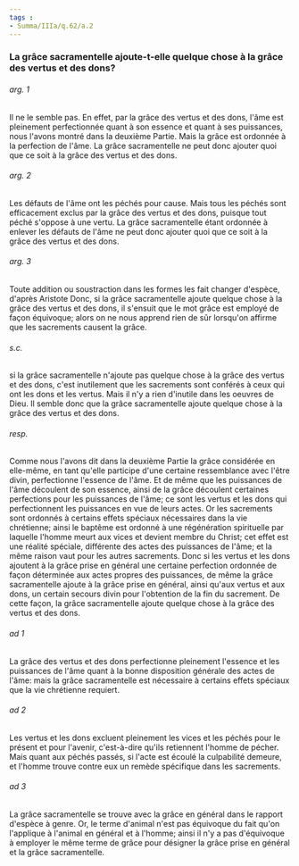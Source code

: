 ```yaml
---
tags : 
- Summa/IIIa/q.62/a.2
---
```


### La grâce sacramentelle ajoute-t-elle quelque chose à la grâce des vertus et des dons?

###### arg. 1
Il ne le semble pas. En effet, par la grâce des vertus et des dons, l'âme est pleinement perfectionnée quant à son essence et quant à ses puissances, nous l'avons montré dans la deuxième Partie. Mais la grâce est ordonnée à la perfection de l'âme. La grâce sacramentelle ne peut donc ajouter quoi que ce soit à la grâce des vertus et des dons. 

###### arg. 2
Les défauts de l'âme ont les péchés pour cause. Mais tous les péchés sont efficacement exclus par la grâce des vertus et des dons, puisque tout péché s'oppose à une vertu. La grâce sacramentelle étant ordonnée à enlever les défauts de l'âme ne peut donc ajouter quoi que ce soit à la grâce des vertus et des dons. 

###### arg. 3
Toute addition ou soustraction dans les formes les fait changer d'espèce, d'après Aristote Donc, si la grâce sacramentelle ajoute quelque chose à la grâce des vertus et des dons, il s'ensuit que le mot grâce est employé de façon équivoque; alors on ne nous apprend rien de sûr lorsqu'on affirme que les sacrements causent la grâce. 

###### s.c.
si la grâce sacramentelle n'ajoute pas quelque chose à la grâce des vertus et des dons, c'est inutilement que les sacrements sont conférés à ceux qui ont les dons et les vertus. Mais il n'y a rien d'inutile dans les oeuvres de Dieu. Il semble donc que la grâce sacramentelle ajoute quelque chose à la grâce des vertus et des dons. 

###### resp.
Comme nous l'avons dit dans la deuxième Partie la grâce considérée en elle-même, en tant qu'elle participe d'une certaine ressemblance avec l'être divin, perfectionne l'essence de l'âme. Et de même que les puissances de l'âme découlent de son essence, ainsi de la grâce découlent certaines perfections pour les puissances de l'âme; ce sont les vertus et les dons qui perfectionnent les puissances en vue de leurs actes. Or les sacrements sont ordonnés à certains effets spéciaux nécessaires dans la vie chrétienne; ainsi le baptême est ordonné à une régénération spirituelle par laquelle l'homme meurt aux vices et devient membre du Christ; cet effet est une réalité spéciale, différente des actes des puissances de l'âme; et la même raison vaut pour les autres sacrements. Donc si les vertus et les dons ajoutent à la grâce prise en général une certaine perfection ordonnée de façon déterminée aux actes propres des puissances, de même la grâce sacramentelle ajoute à la grâce prise en général, ainsi qu'aux vertus et aux dons, un certain secours divin pour l'obtention de la fin du sacrement. De cette façon, la grâce sacramentelle ajoute quelque chose à la grâce des vertus et des dons. 

###### ad 1
La grâce des vertus et des dons perfectionne pleinement l'essence et les puissances de l'âme quant à la bonne disposition générale des actes de l'âme: mais la grâce sacramentelle est nécessaire à certains effets spéciaux que la vie chrétienne requiert. 

###### ad 2
Les vertus et les dons excluent pleinement les vices et les péchés pour le présent et pour l'avenir, c'est-à-dire qu'ils retiennent l'homme de pécher. Mais quant aux péchés passés, si l'acte est écoulé la culpabilité demeure, et l'homme trouve contre eux un remède spécifique dans les sacrements. 

###### ad 3
La grâce sacramentelle se trouve avec la grâce en général dans le rapport d'espèce à genre. Or, le terme d'animal n'est pas équivoque du fait qu'on l'applique à l'animal en général et à l'homme; ainsi il n'y a pas d'équivoque à employer le même terme de grâce pour désigner la grâce prise en général et la grâce sacramentelle. 

